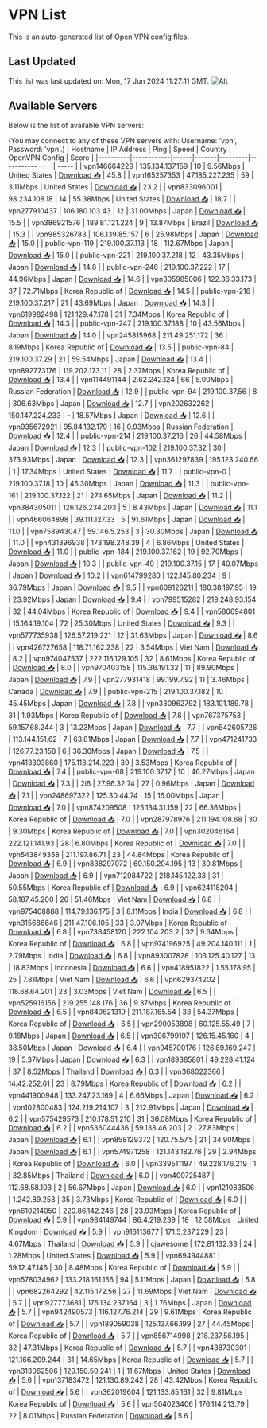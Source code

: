 # VPN List

This is an auto-generated list of Open VPN config files.

## Last Updated

This list was last updated on: Mon, 17 Jun 2024 11:27:11 GMT.
![Alt](https://repobeats.axiom.co/api/embed/186b98318ef1479477931607c1ad7d823f12451f.svg "Repobeats analytics image")

## Available Servers

Below is the list of available VPN servers:

(You may connect to any of these VPN servers with: Username: 'vpn', Password: 'vpn'.)
| Hostname | IP Address | Ping | Speed | Country | OpenVPN Config | Score |
|----------|------------|------|-------|---------|----------------| ----- |
| vpn146664229 | 135.134.137.159 | 10 | 9.56Mbps | United States | [Download 📥](./configs/server_0_US.ovpn) | 45.8 |
| vpn165257353 | 47.185.227.235 | 59 | 3.11Mbps | United States | [Download 📥](./configs/server_1_US.ovpn) | 23.2 |
| vpn833096001 | 98.234.108.18 | 14 | 55.38Mbps | United States | [Download 📥](./configs/server_2_US.ovpn) | 18.7 |
| vpn277910437 | 106.180.103.43 | 12 | 31.00Mbps | Japan | [Download 📥](./configs/server_3_JP.ovpn) | 15.5 |
| vpn386921576 | 189.81.121.224 | 9 | 13.87Mbps | Brazil | [Download 📥](./configs/server_4_BR.ovpn) | 15.3 |
| vpn985326783 | 106.139.85.157 | 6 | 25.98Mbps | Japan | [Download 📥](./configs/server_5_JP.ovpn) | 15.0 |
| public-vpn-119 | 219.100.37.113 | 18 | 112.67Mbps | Japan | [Download 📥](./configs/server_6_JP.ovpn) | 15.0 |
| public-vpn-221 | 219.100.37.218 | 12 | 43.35Mbps | Japan | [Download 📥](./configs/server_7_JP.ovpn) | 14.8 |
| public-vpn-246 | 219.100.37.222 | 17 | 44.96Mbps | Japan | [Download 📥](./configs/server_8_JP.ovpn) | 14.6 |
| vpn305985006 | 122.36.33.173 | 37 | 72.71Mbps | Korea Republic of | [Download 📥](./configs/server_9_KR.ovpn) | 14.5 |
| public-vpn-216 | 219.100.37.217 | 21 | 43.69Mbps | Japan | [Download 📥](./configs/server_10_JP.ovpn) | 14.3 |
| vpn619982498 | 121.129.47.178 | 31 | 7.34Mbps | Korea Republic of | [Download 📥](./configs/server_11_KR.ovpn) | 14.3 |
| public-vpn-247 | 219.100.37.188 | 10 | 43.56Mbps | Japan | [Download 📥](./configs/server_12_JP.ovpn) | 14.0 |
| vpn245815968 | 211.49.251.172 | 36 | 8.19Mbps | Korea Republic of | [Download 📥](./configs/server_13_KR.ovpn) | 13.5 |
| public-vpn-84 | 219.100.37.29 | 21 | 59.54Mbps | Japan | [Download 📥](./configs/server_14_JP.ovpn) | 13.4 |
| vpn892773176 | 119.202.173.11 | 28 | 2.37Mbps | Korea Republic of | [Download 📥](./configs/server_15_KR.ovpn) | 13.4 |
| vpn114491144 | 2.62.242.124 | 66 | 5.00Mbps | Russian Federation | [Download 📥](./configs/server_16_RU.ovpn) | 12.9 |
| public-vpn-94 | 219.100.37.56 | 8 | 306.63Mbps | Japan | [Download 📥](./configs/server_17_JP.ovpn) | 12.7 |
| vpn202632262 | 150.147.224.233 | - | 18.57Mbps | Japan | [Download 📥](./configs/server_18_JP.ovpn) | 12.6 |
| vpn935672921 | 95.84.132.179 | 16 | 0.93Mbps | Russian Federation | [Download 📥](./configs/server_19_RU.ovpn) | 12.4 |
| public-vpn-214 | 219.100.37.216 | 26 | 44.58Mbps | Japan | [Download 📥](./configs/server_20_JP.ovpn) | 12.3 |
| public-vpn-102 | 219.100.37.32 | 30 | 373.93Mbps | Japan | [Download 📥](./configs/server_21_JP.ovpn) | 12.3 |
| vpn361297839 | 195.123.240.66 | 1 | 17.34Mbps | United States | [Download 📥](./configs/server_22_US.ovpn) | 11.7 |
| public-vpn-0 | 219.100.37.18 | 10 | 45.30Mbps | Japan | [Download 📥](./configs/server_23_JP.ovpn) | 11.3 |
| public-vpn-161 | 219.100.37.122 | 21 | 274.65Mbps | Japan | [Download 📥](./configs/server_24_JP.ovpn) | 11.2 |
| vpn384305011 | 126.126.234.203 | 5 | 8.43Mbps | Japan | [Download 📥](./configs/server_25_JP.ovpn) | 11.1 |
| vpn466064898 | 39.111.127.33 | 5 | 91.61Mbps | Japan | [Download 📥](./configs/server_26_JP.ovpn) | 11.0 |
| vpn758943047 | 59.146.5.253 | 3 | 30.30Mbps | Japan | [Download 📥](./configs/server_27_JP.ovpn) | 11.0 |
| vpn431396938 | 173.198.248.39 | 4 | 6.86Mbps | United States | [Download 📥](./configs/server_28_US.ovpn) | 11.0 |
| public-vpn-184 | 219.100.37.162 | 19 | 92.70Mbps | Japan | [Download 📥](./configs/server_29_JP.ovpn) | 10.3 |
| public-vpn-49 | 219.100.37.15 | 17 | 40.07Mbps | Japan | [Download 📥](./configs/server_30_JP.ovpn) | 10.2 |
| vpn614799280 | 122.145.80.234 | 9 | 36.79Mbps | Japan | [Download 📥](./configs/server_31_JP.ovpn) | 9.5 |
| vpn609126211 | 180.38.197.95 | 19 | 23.92Mbps | Japan | [Download 📥](./configs/server_32_JP.ovpn) | 9.4 |
| vpn799515282 | 219.248.93.154 | 32 | 44.04Mbps | Korea Republic of | [Download 📥](./configs/server_33_KR.ovpn) | 9.4 |
| vpn580694801 | 15.164.19.104 | 72 | 25.30Mbps | United States | [Download 📥](./configs/server_34_US.ovpn) | 9.3 |
| vpn577735938 | 126.57.219.221 | 12 | 31.63Mbps | Japan | [Download 📥](./configs/server_35_JP.ovpn) | 8.6 |
| vpn426727658 | 118.71.162.238 | 22 | 3.54Mbps | Viet Nam | [Download 📥](./configs/server_36_VN.ovpn) | 8.2 |
| vpn974047537 | 222.116.129.105 | 32 | 8.61Mbps | Korea Republic of | [Download 📥](./configs/server_37_KR.ovpn) | 8.0 |
| vpn970403158 | 115.36.191.32 | 11 | 89.90Mbps | Japan | [Download 📥](./configs/server_38_JP.ovpn) | 7.9 |
| vpn277931418 | 99.199.7.92 | 11 | 3.46Mbps | Canada | [Download 📥](./configs/server_39_CA.ovpn) | 7.9 |
| public-vpn-215 | 219.100.37.182 | 10 | 45.45Mbps | Japan | [Download 📥](./configs/server_40_JP.ovpn) | 7.8 |
| vpn330962792 | 183.101.189.78 | 31 | 1.93Mbps | Korea Republic of | [Download 📥](./configs/server_41_KR.ovpn) | 7.8 |
| vpn767375753 | 59.157.68.244 | 3 | 13.23Mbps | Japan | [Download 📥](./configs/server_42_JP.ovpn) | 7.7 |
| vpn542605726 | 113.144.151.62 | 7 | 63.81Mbps | Japan | [Download 📥](./configs/server_43_JP.ovpn) | 7.7 |
| vpn471241733 | 126.77.23.158 | 6 | 36.30Mbps | Japan | [Download 📥](./configs/server_44_JP.ovpn) | 7.5 |
| vpn413303860 | 175.118.214.223 | 39 | 3.53Mbps | Korea Republic of | [Download 📥](./configs/server_45_KR.ovpn) | 7.4 |
| public-vpn-68 | 219.100.37.17 | 10 | 46.27Mbps | Japan | [Download 📥](./configs/server_46_JP.ovpn) | 7.3 |
| 2i6 | 27.96.32.74 | 27 | 0.96Mbps | Japan | [Download 📥](./configs/server_47_JP.ovpn) | 7.1 |
| vpn248697322 | 125.30.44.74 | 15 | 16.00Mbps | Japan | [Download 📥](./configs/server_48_JP.ovpn) | 7.0 |
| vpn874209508 | 125.134.31.159 | 22 | 66.36Mbps | Korea Republic of | [Download 📥](./configs/server_49_KR.ovpn) | 7.0 |
| vpn287978976 | 211.194.108.68 | 30 | 9.30Mbps | Korea Republic of | [Download 📥](./configs/server_50_KR.ovpn) | 7.0 |
| vpn302046164 | 222.121.141.93 | 28 | 6.80Mbps | Korea Republic of | [Download 📥](./configs/server_51_KR.ovpn) | 7.0 |
| vpn543849358 | 211.197.86.71 | 23 | 44.84Mbps | Korea Republic of | [Download 📥](./configs/server_52_KR.ovpn) | 6.9 |
| vpn838297072 | 60.150.204.195 | 13 | 30.81Mbps | Japan | [Download 📥](./configs/server_53_JP.ovpn) | 6.9 |
| vpn712984722 | 218.145.122.33 | 31 | 50.55Mbps | Korea Republic of | [Download 📥](./configs/server_54_KR.ovpn) | 6.9 |
| vpn624118204 | 58.187.45.200 | 26 | 51.46Mbps | Viet Nam | [Download 📥](./configs/server_55_VN.ovpn) | 6.8 |
| vpn975408888 | 114.79.136.175 | 3 | 8.11Mbps | India | [Download 📥](./configs/server_56_IN.ovpn) | 6.8 |
| vpn315686646 | 211.47.106.105 | 33 | 3.07Mbps | Korea Republic of | [Download 📥](./configs/server_57_KR.ovpn) | 6.8 |
| vpn738458120 | 222.104.203.2 | 32 | 9.64Mbps | Korea Republic of | [Download 📥](./configs/server_58_KR.ovpn) | 6.8 |
| vpn974196925 | 49.204.140.111 | 1 | 2.79Mbps | India | [Download 📥](./configs/server_59_IN.ovpn) | 6.8 |
| vpn893007828 | 103.125.40.127 | 13 | 18.83Mbps | Indonesia | [Download 📥](./configs/server_60_ID.ovpn) | 6.6 |
| vpn418951822 | 1.55.178.95 | 25 | 7.81Mbps | Viet Nam | [Download 📥](./configs/server_61_VN.ovpn) | 6.6 |
| vpn629374202 | 118.68.64.201 | 23 | 3.03Mbps | Viet Nam | [Download 📥](./configs/server_62_VN.ovpn) | 6.5 |
| vpn525916156 | 219.255.148.176 | 36 | 9.37Mbps | Korea Republic of | [Download 📥](./configs/server_63_KR.ovpn) | 6.5 |
| vpn849621319 | 211.187.165.54 | 33 | 54.37Mbps | Korea Republic of | [Download 📥](./configs/server_64_KR.ovpn) | 6.5 |
| vpn290053898 | 60.125.55.49 | 7 | 9.18Mbps | Japan | [Download 📥](./configs/server_65_JP.ovpn) | 6.5 |
| vpn306799197 | 126.15.45.160 | 4 | 38.50Mbps | Japan | [Download 📥](./configs/server_66_JP.ovpn) | 6.4 |
| vpn945700176 | 126.89.169.247 | 19 | 5.37Mbps | Japan | [Download 📥](./configs/server_67_JP.ovpn) | 6.3 |
| vpn189385801 | 49.228.41.124 | 37 | 8.52Mbps | Thailand | [Download 📥](./configs/server_68_TH.ovpn) | 6.3 |
| vpn368022366 | 14.42.252.61 | 23 | 8.79Mbps | Korea Republic of | [Download 📥](./configs/server_69_KR.ovpn) | 6.2 |
| vpn441900948 | 133.247.23.169 | 4 | 6.66Mbps | Japan | [Download 📥](./configs/server_70_JP.ovpn) | 6.2 |
| vpn102800483 | 124.219.214.107 | 3 | 212.91Mbps | Japan | [Download 📥](./configs/server_71_JP.ovpn) | 6.2 |
| vpn575429573 | 210.178.51.210 | 31 | 36.08Mbps | Korea Republic of | [Download 📥](./configs/server_72_KR.ovpn) | 6.2 |
| vpn536044436 | 59.138.46.203 | 2 | 27.83Mbps | Japan | [Download 📥](./configs/server_73_JP.ovpn) | 6.1 |
| vpn858129372 | 120.75.57.5 | 21 | 34.90Mbps | Japan | [Download 📥](./configs/server_74_JP.ovpn) | 6.1 |
| vpn574971258 | 121.143.182.76 | 29 | 2.94Mbps | Korea Republic of | [Download 📥](./configs/server_75_KR.ovpn) | 6.0 |
| vpn339511197 | 49.228.176.219 | 1 | 32.85Mbps | Thailand | [Download 📥](./configs/server_76_TH.ovpn) | 6.0 |
| vpn400725487 | 112.68.58.103 | 2 | 56.67Mbps | Japan | [Download 📥](./configs/server_77_JP.ovpn) | 6.0 |
| vpn121083506 | 1.242.89.253 | 35 | 3.73Mbps | Korea Republic of | [Download 📥](./configs/server_78_KR.ovpn) | 6.0 |
| vpn610214050 | 220.86.142.246 | 28 | 23.93Mbps | Korea Republic of | [Download 📥](./configs/server_79_KR.ovpn) | 5.9 |
| vpn984149744 | 86.4.219.239 | 18 | 12.58Mbps | United Kingdom | [Download 📥](./configs/server_80_GB.ovpn) | 5.9 |
| vpn916113677 | 171.5.237.229 | 23 | 4.67Mbps | Thailand | [Download 📥](./configs/server_81_TH.ovpn) | 5.9 |
| cjawesome | 172.81.132.33 | 24 | 1.28Mbps | United States | [Download 📥](./configs/server_82_US.ovpn) | 5.9 |
| vpn694944881 | 59.12.47.146 | 30 | 8.48Mbps | Korea Republic of | [Download 📥](./configs/server_83_KR.ovpn) | 5.9 |
| vpn578034962 | 133.218.161.156 | 94 | 5.11Mbps | Japan | [Download 📥](./configs/server_84_JP.ovpn) | 5.8 |
| vpn682264292 | 42.115.172.56 | 27 | 11.69Mbps | Viet Nam | [Download 📥](./configs/server_85_VN.ovpn) | 5.7 |
| vpn927773681 | 175.134.237.164 | 3 | 1.76Mbps | Japan | [Download 📥](./configs/server_86_JP.ovpn) | 5.7 |
| vpn942490573 | 116.127.76.214 | 29 | 9.61Mbps | Korea Republic of | [Download 📥](./configs/server_87_KR.ovpn) | 5.7 |
| vpn189059038 | 125.137.66.199 | 27 | 44.45Mbps | Korea Republic of | [Download 📥](./configs/server_88_KR.ovpn) | 5.7 |
| vpn856714998 | 218.237.56.195 | 32 | 47.31Mbps | Korea Republic of | [Download 📥](./configs/server_89_KR.ovpn) | 5.7 |
| vpn438730301 | 121.166.209.244 | 31 | 14.65Mbps | Korea Republic of | [Download 📥](./configs/server_90_KR.ovpn) | 5.7 |
| vpn313062506 | 129.150.50.241 | 1 | 11.67Mbps | United States | [Download 📥](./configs/server_91_US.ovpn) | 5.6 |
| vpn137183472 | 121.130.89.242 | 28 | 43.42Mbps | Korea Republic of | [Download 📥](./configs/server_92_KR.ovpn) | 5.6 |
| vpn362019604 | 121.133.85.161 | 32 | 9.81Mbps | Korea Republic of | [Download 📥](./configs/server_93_KR.ovpn) | 5.6 |
| vpn504023406 | 176.114.213.79 | 22 | 8.01Mbps | Russian Federation | [Download 📥](./configs/server_94_RU.ovpn) | 5.6 |

